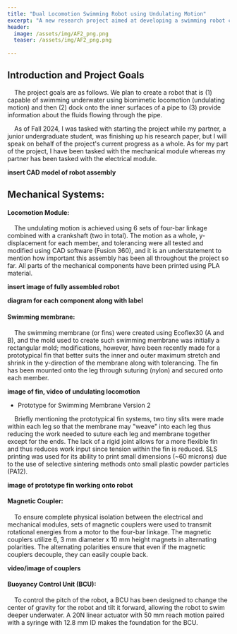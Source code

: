 ```yaml
---
title: "Dual Locomotion Swimming Robot using Undulating Motion"
excerpt: "A new research project aimed at developing a swimming robot capable of diving underwater, docking on the inner walls of a pipe, and sensing liquids flowing through."
header:
  image: /assets/img/AF2_png.png
  teaser: /assets/img/AF2_png.png
   
---
```

## Introduction and Project Goals
&nbsp;&nbsp;&nbsp;&nbsp;The project goals are as follows. We plan to create a robot that is (1) capable of swimming underwater using biomimetic locomotion (undulating motion) and then (2) dock onto the inner surfaces of a pipe to (3) provide information about the fluids flowing through the pipe.

&nbsp;&nbsp;&nbsp;&nbsp;As of Fall 2024, I was tasked with starting the project while my partner, a junior undergraduate student, was finishing up his research paper, but I will speak on behalf of the project's current progress as a whole. As for my part of the project, I have been tasked with the mechanical module whereas my partner has been tasked with the electrical module.

**insert CAD model of robot assembly**

## Mechanical Systems:
#### Locomotion Module:
&nbsp;&nbsp;&nbsp;&nbsp;The undulating motion is achieved using 6 sets of four-bar linkage combined with a crankshaft (two in total). The motion as a whole, y-displacement for each member, and tolerancing were all tested and modified using CAD software (Fusion 360), and it is an understatement to mention how important this assembly has been all throughout the project so far. All parts of the mechanical components have been printed using PLA material.

**insert image of fully assembled robot**

**diagram for each component along with label**

#### Swimming membrane:
&nbsp;&nbsp;&nbsp;&nbsp;The swimming membrane (or fins) were created using Ecoflex30 (A and B), and the mold used to create such swimming membrane was initially a rectangular mold; modifications, however, have been recently made for a prototypical fin that better suits the inner and outer maximum stretch and shrink in the y-direction of the membrane along with tolerancing. The fin has been mounted onto the leg through suturing (nylon) and secured onto each member. 

**image of fin, video of undulating locomotion**

* Prototype for Swimming Membrane Version 2

&nbsp;&nbsp;&nbsp;&nbsp;Briefly mentioning the prototypical fin systems, two tiny slits were made within each leg so that the membrane may "weave" into each leg thus reducing the work needed to suture each leg and membrane together except for the ends. The lack of a rigid joint allows for a more flexible fin and thus reduces work input since tension within the fin is reduced. SLS printing was used for its ability to print small dimensions (~60 microns) due to the use of selective sintering methods onto small plastic powder particles (PA12). 

**image of prototype fin working onto robot**

#### Magnetic Coupler:
&nbsp;&nbsp;&nbsp;&nbsp;To ensure complete physical isolation between the electrical and mechanical modules, sets of magnetic couplers were used to transmit rotational energies from a motor to the four-bar linkage. The magnetic couplers utilize 6, 3 mm diameter x 10 mm height magnets in alternating polarities. The alternating polarities ensure that even if the magnetic couplers decouple, they can easily couple back.

**video/image of couplers**

#### Buoyancy Control Unit (BCU):
&nbsp;&nbsp;&nbsp;&nbsp;To control the pitch of the robot, a BCU has been designed to change the center of gravity for the robot and tilt it forward, allowing the robot to swim deeper underwater. A 20N linear actuator with 50 mm reach motion paired with a syringe with 12.8 mm ID makes the foundation for the BCU. 







